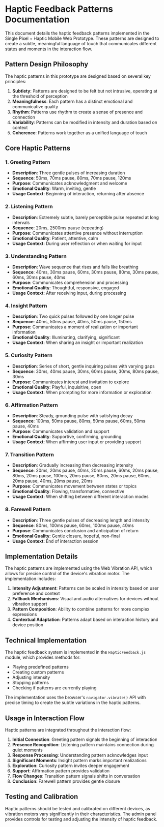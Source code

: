 # Haptic Feedback Patterns Documentation

This document details the haptic feedback patterns implemented in the Single Pixel + Haptic Mobile Web Prototype. These patterns are designed to create a subtle, meaningful language of touch that communicates different states and moments in the interaction flow.

## Pattern Design Philosophy

The haptic patterns in this prototype are designed based on several key principles:

1. **Subtlety**: Patterns are designed to be felt but not intrusive, operating at the threshold of perception
2. **Meaningfulness**: Each pattern has a distinct emotional and communicative quality
3. **Rhythm**: Patterns use rhythm to create a sense of presence and connection
4. **Variability**: Patterns can be modified in intensity and duration based on context
5. **Coherence**: Patterns work together as a unified language of touch

## Core Haptic Patterns

### 1. Greeting Pattern
- **Description**: Three gentle pulses of increasing duration
- **Sequence**: 50ms, 70ms pause, 80ms, 70ms pause, 120ms
- **Purpose**: Communicates acknowledgment and welcome
- **Emotional Quality**: Warm, inviting, gentle
- **Usage Context**: Beginning of interaction, returning after absence

### 2. Listening Pattern
- **Description**: Extremely subtle, barely perceptible pulse repeated at long intervals
- **Sequence**: 20ms, 2500ms pause (repeating)
- **Purpose**: Communicates attentive presence without interruption
- **Emotional Quality**: Patient, attentive, calm
- **Usage Context**: During user reflection or when waiting for input

### 3. Understanding Pattern
- **Description**: Wave sequence that rises and falls like breathing
- **Sequence**: 40ms, 30ms pause, 60ms, 30ms pause, 80ms, 30ms pause, 60ms, 30ms pause, 40ms
- **Purpose**: Communicates comprehension and processing
- **Emotional Quality**: Thoughtful, responsive, engaged
- **Usage Context**: After receiving input, during processing

### 4. Insight Pattern
- **Description**: Two quick pulses followed by one longer pulse
- **Sequence**: 40ms, 50ms pause, 40ms, 50ms pause, 150ms
- **Purpose**: Communicates a moment of realization or important information
- **Emotional Quality**: Illuminating, clarifying, significant
- **Usage Context**: When sharing an insight or important realization

### 5. Curiosity Pattern
- **Description**: Series of short, gentle inquiring pulses with varying gaps
- **Sequence**: 30ms, 40ms pause, 30ms, 60ms pause, 30ms, 80ms pause, 30ms
- **Purpose**: Communicates interest and invitation to explore
- **Emotional Quality**: Playful, inquisitive, open
- **Usage Context**: When prompting for more information or exploration

### 6. Affirmation Pattern
- **Description**: Steady, grounding pulse with satisfying decay
- **Sequence**: 100ms, 50ms pause, 80ms, 50ms pause, 60ms, 50ms pause, 40ms
- **Purpose**: Communicates validation and support
- **Emotional Quality**: Supportive, confirming, grounding
- **Usage Context**: When affirming user input or providing support

### 7. Transition Pattern
- **Description**: Gradually increasing then decreasing intensity
- **Sequence**: 20ms, 20ms pause, 40ms, 20ms pause, 60ms, 20ms pause, 80ms, 20ms pause, 100ms, 20ms pause, 80ms, 20ms pause, 60ms, 20ms pause, 40ms, 20ms pause, 20ms
- **Purpose**: Communicates movement between states or topics
- **Emotional Quality**: Flowing, transformative, connective
- **Usage Context**: When shifting between different interaction modes

### 8. Farewell Pattern
- **Description**: Three gentle pulses of decreasing length and intensity
- **Sequence**: 80ms, 100ms pause, 60ms, 100ms pause, 40ms
- **Purpose**: Communicates conclusion and anticipation of return
- **Emotional Quality**: Gentle closure, hopeful, non-final
- **Usage Context**: End of interaction session

## Implementation Details

The haptic patterns are implemented using the Web Vibration API, which allows for precise control of the device's vibration motor. The implementation includes:

1. **Intensity Adjustment**: Patterns can be scaled in intensity based on user preference and context
2. **Fallback Mechanisms**: Visual and audio alternatives for devices without vibration support
3. **Pattern Composition**: Ability to combine patterns for more complex expressions
4. **Contextual Adaptation**: Patterns adapt based on interaction history and device position

## Technical Implementation

The haptic feedback system is implemented in the `HapticFeedback.js` module, which provides methods for:

- Playing predefined patterns
- Creating custom patterns
- Adjusting intensity
- Stopping patterns
- Checking if patterns are currently playing

The implementation uses the browser's `navigator.vibrate()` API with precise timing to create the subtle variations in the haptic patterns.

## Usage in Interaction Flow

Haptic patterns are integrated throughout the interaction flow:

1. **Initial Connection**: Greeting pattern signals the beginning of interaction
2. **Presence Recognition**: Listening pattern maintains connection during quiet moments
3. **Response Processing**: Understanding pattern acknowledges input
4. **Significant Moments**: Insight pattern marks important realizations
5. **Exploration**: Curiosity pattern invites deeper engagement
6. **Support**: Affirmation pattern provides validation
7. **Flow Changes**: Transition pattern signals shifts in conversation
8. **Conclusion**: Farewell pattern provides gentle closure

## Testing and Calibration

Haptic patterns should be tested and calibrated on different devices, as vibration motors vary significantly in their characteristics. The admin panel provides controls for testing and adjusting the intensity of haptic feedback.
